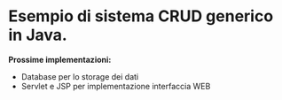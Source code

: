 # Esempio di sistema CRUD generico in Java.

**Prossime implementazioni:**
* Database per lo storage dei dati
* Servlet e JSP per implementazione interfaccia WEB
